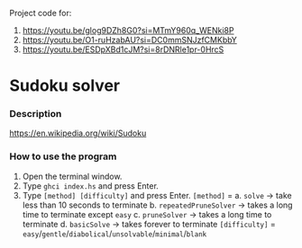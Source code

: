 Project code for:

1. https://youtu.be/glog9DZh8G0?si=MTmY960q_WENki8P
2. https://youtu.be/O1-ruHzabAU?si=DC0mmSNJzfCMKbbY
3. https://youtu.be/ESDpXBd1cJM?si=8rDNRle1pr-0HrcS

# Sudoku solver

### Description

https://en.wikipedia.org/wiki/Sudoku

### How to use the program

1. Open the terminal window.
2. Type `ghci index.hs` and press Enter.
3. Type `[method] [difficulty]` and press Enter.
   `[method]` =
   a. `solve` -> take less than 10 seconds to terminate
   b. `repeatedPruneSolver` -> takes a long time to terminate except `easy`
   c. `pruneSolver` -> takes a long time to terminate
   d. `basicSolve` -> takes forever to terminate
   `[difficulty]` = `easy`/`gentle`/`diabolical`/`unsolvable`/`minimal`/`blank`
